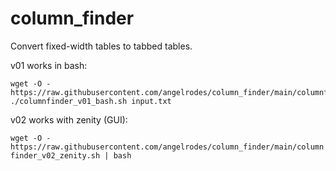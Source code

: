 # column_finder

Convert fixed-width tables to tabbed tables.

v01 works in bash:

```
wget -O - https://raw.githubusercontent.com/angelrodes/column_finder/main/columnfinder_v01_bash.sh
./columnfinder_v01_bash.sh input.txt
```

v02 works with zenity (GUI):

```wget -O - https://raw.githubusercontent.com/angelrodes/column_finder/main/columnfinder_v02_zenity.sh | bash```
